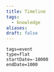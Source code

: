 ```yaml
---
title: Timeline
tags:
  - knowledge
aliases: 
draft: false
---
```


```ob-timeline
tags=event
type=flat
startDate=-10000
endDate=1000
```
